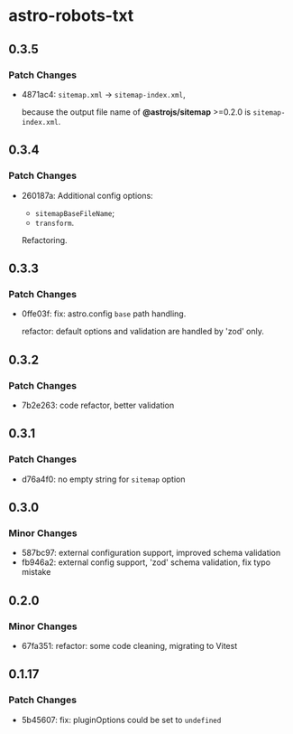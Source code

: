 # astro-robots-txt

## 0.3.5

### Patch Changes

- 4871ac4: `sitemap.xml` -> `sitemap-index.xml`,

  because the output file name of **@astrojs/sitemap** >=0.2.0 is `sitemap-index.xml`.

## 0.3.4

### Patch Changes

- 260187a: Additional config options:

  - `sitemapBaseFileName`;
  - `transform`.

  Refactoring.

## 0.3.3

### Patch Changes

- 0ffe03f: fix: astro.config `base` path handling.

  refactor: default options and validation are handled by 'zod' only.

## 0.3.2

### Patch Changes

- 7b2e263: code refactor, better validation

## 0.3.1

### Patch Changes

- d76a4f0: no empty string for `sitemap` option

## 0.3.0

### Minor Changes

- 587bc97: external configuration support, improved schema validation
- fb946a2: external config support, 'zod' schema validation, fix typo mistake

## 0.2.0

### Minor Changes

- 67fa351: refactor: some code cleaning, migrating to Vitest

## 0.1.17

### Patch Changes

- 5b45607: fix: pluginOptions could be set to `undefined`
